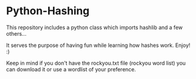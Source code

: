 # Python-Hashing


This repository includes a python class which imports hashlib and a few others...

It serves the purpose of having fun while learning how hashes work. Enjoy! :)

Keep in mind if you don't have the rockyou.txt file (rockyou word list) you can download it or 
use a wordlist of your preference. 
